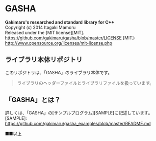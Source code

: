 GASHA
====
**Gakimaru's researched and standard library for C++**  
Copyright (c) 2014 Itagaki Mamoru  
Released under the [MIT license][MIT].
<https://github.com/gakimaru/gasha/blob/master/LICENSE>
[MIT]: http://www.opensource.org/licenses/mit-license.php

ライブラリ本体リポジトリ
---
このリポジトリは、「GASHA」のライブラリ本体です。  
> ライブラリのヘッダーファイルとライブラリファイルを扱っています。

「GASHA」とは？
---
詳しくは、「GASHA」の[サンプルプログラム][SAMPLE]に記述しています。
[SAMPLE]: https://github.com/gakimaru/gasha_examples/blob/master/README.md

■■以上
